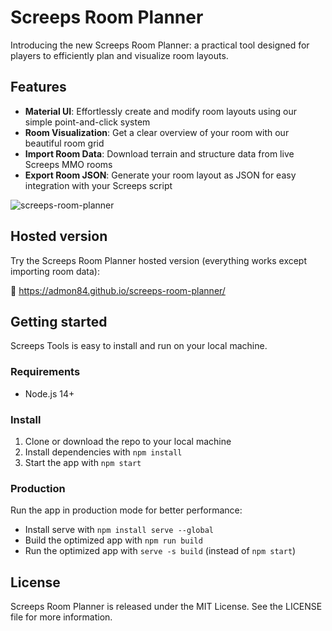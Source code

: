 # Screeps Room Planner

Introducing the new Screeps Room Planner: a practical tool designed for players to efficiently plan and visualize room layouts.

## Features

- **Material UI**: Effortlessly create and modify room layouts using our simple point-and-click system
- **Room Visualization**: Get a clear overview of your room with our beautiful room grid
- **Import Room Data**: Download terrain and structure data from live Screeps MMO rooms
- **Export Room JSON**: Generate your room layout as JSON for easy integration with your Screeps script

![screeps-room-planner](https://github.com/admon84/screeps-room-planner/assets/10291543/799c51b5-2207-462a-aba9-f40aaae19536)

## Hosted version

Try the Screeps Room Planner hosted version (everything works except importing room data):

:link: https://admon84.github.io/screeps-room-planner/

## Getting started

Screeps Tools is easy to install and run on your local machine.

### Requirements

* Node.js 14+

### Install

1. Clone or download the repo to your local machine
2. Install dependencies with `npm install`
3. Start the app with `npm start`

### Production

Run the app in production mode for better performance:

- Install serve with `npm install serve --global`
- Build the optimized app with `npm run build`
- Run the optimized app with `serve -s build` (instead of `npm start`)

## License

Screeps Room Planner is released under the MIT License. See the LICENSE file for more information.
